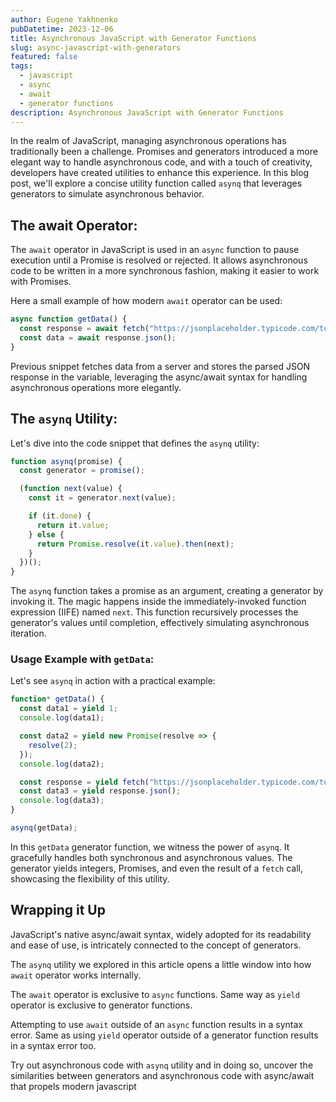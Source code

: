 ```yaml
---
author: Eugene Yakhnenko
pubDatetime: 2023-12-06
title: Asynchronous JavaScript with Generator Functions
slug: async-javascript-with-generators
featured: false
tags:
  - javascript
  - async
  - await
  - generator functions
description: Asynchronous JavaScript with Generator Functions
---
```


In the realm of JavaScript, managing asynchronous operations has traditionally been a challenge. Promises and generators introduced a more elegant way to handle asynchronous code, and with a touch of creativity, developers have created utilities to enhance this experience. In this blog post, we'll explore a concise utility function called `asynq` that leverages generators to simulate asynchronous behavior.

## The await Operator:

The `await` operator in JavaScript is used in an `async` function to pause execution until a Promise is resolved or rejected. It allows asynchronous code to be written in a more synchronous fashion, making it easier to work with Promises.

Here a small example of how modern `await` operator can be used:

```javascript
async function getData() {
  const response = await fetch("https://jsonplaceholder.typicode.com/todos/1");
  const data = await response.json();
}
```

Previous snippet fetches data from a server and stores the parsed JSON response in the variable, leveraging the async/await syntax for handling asynchronous operations more elegantly.

## The `asynq` Utility:

Let's dive into the code snippet that defines the `asynq` utility:

```javascript
function asynq(promise) {
  const generator = promise();

  (function next(value) {
    const it = generator.next(value);

    if (it.done) {
      return it.value;
    } else {
      return Promise.resolve(it.value).then(next);
    }
  })();
}
```

The `asynq` function takes a promise as an argument, creating a generator by invoking it. The magic happens inside the immediately-invoked function expression (IIFE) named `next`.
This function recursively processes the generator's values until completion, effectively simulating asynchronous iteration.

### Usage Example with `getData`:

Let's see `asynq` in action with a practical example:

```javascript
function* getData() {
  const data1 = yield 1;
  console.log(data1);

  const data2 = yield new Promise(resolve => {
    resolve(2);
  });
  console.log(data2);

  const response = yield fetch("https://jsonplaceholder.typicode.com/todos/1");
  const data3 = yield response.json();
  console.log(data3);
}

asynq(getData);
```

In this `getData` generator function, we witness the power of `asynq`. It gracefully handles both synchronous and asynchronous values. The generator yields integers, Promises, and even the result of a `fetch` call, showcasing the flexibility of this utility.

## Wrapping it Up

JavaScript's native async/await syntax, widely adopted for its readability and ease of use, is intricately connected to the concept of generators.

The `asynq` utility we explored in this article opens a little window into how `await` operator works internally.

The `await` operator is exclusive to `async` functions. Same way as `yield` operator is exclusive to generator functions.

Attempting to use `await` outside of an `async` function results in a syntax error. Same as using `yield` operator outside of a generator function results in a syntax error too.

Try out asynchronous code with `asynq` utility and in doing so, uncover the similarities between generators and asynchronous code with async/await that propels modern javascript
